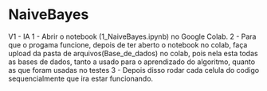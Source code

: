 # NaiveBayes
V1 - IA
1 - Abrir o notebook (1_NaiveBayes.ipynb) no Google Colab.
2 - Para que o progama funcione, depois de ter aberto o notebook no colab, faça upload da pasta de arquivos(Base_de_dados) no colab, pois
nela esta todas as bases de dados, tanto a usado para o aprendizado do algoritmo, quanto as que foram usadas no testes
3 - Depois disso rodar cada celula do codigo sequencialmente que ira estar funcionando.
